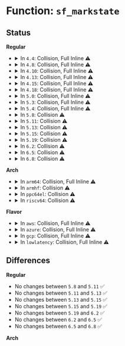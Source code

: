 # Function: <code>sf_markstate</code>

## Status
<b>Regular</b>
<ul>
<li>
<details>
<summary>In <code>4.4</code>: Collision, Full Inline ⚠️</summary>

**Collision:** Static-Static Collision

**Inline:** Full

**Transformation:** False

**Instances:**

```
In net/ipv4/igmp.c (ffffffff81795db1)
Location: net/ipv4/igmp.c:1878
Inline: True
Inline callers:
  - net/ipv4/igmp.c:ip_mc_del_src
  - net/ipv4/igmp.c:ip_mc_add_src
```
```
In net/ipv6/mcast.c (ffffffff817e9ac5)
Location: net/ipv6/mcast.c:2200
Inline: True
Inline callers:
  - net/ipv6/mcast.c:ip6_mc_del_src
  - net/ipv6/mcast.c:ip6_mc_add_src
```
</details>
</li>
<li>
<details>
<summary>In <code>4.8</code>: Collision, Full Inline ⚠️</summary>

**Collision:** Static-Static Collision

**Inline:** Full

**Transformation:** False

**Instances:**

```
In net/ipv4/igmp.c (ffffffff81803f35)
Location: net/ipv4/igmp.c:1888
Inline: True
Inline callers:
  - net/ipv4/igmp.c:ip_mc_add_src
  - net/ipv4/igmp.c:ip_mc_del_src
```
```
In net/ipv6/mcast.c (ffffffff81858919)
Location: net/ipv6/mcast.c:2199
Inline: True
Inline callers:
  - net/ipv6/mcast.c:ip6_mc_add_src
  - net/ipv6/mcast.c:ip6_mc_del_src
```
</details>
</li>
<li>
<details>
<summary>In <code>4.10</code>: Collision, Full Inline ⚠️</summary>

**Collision:** Static-Static Collision

**Inline:** Full

**Transformation:** False

**Instances:**

```
In net/ipv4/igmp.c (ffffffff81834eb5)
Location: net/ipv4/igmp.c:1926
Inline: True
Inline callers:
  - net/ipv4/igmp.c:ip_mc_add_src
  - net/ipv4/igmp.c:ip_mc_del_src
```
```
In net/ipv6/mcast.c (ffffffff8188a359)
Location: net/ipv6/mcast.c:2223
Inline: True
Inline callers:
  - net/ipv6/mcast.c:ip6_mc_add_src
  - net/ipv6/mcast.c:ip6_mc_del_src
```
</details>
</li>
<li>
<details>
<summary>In <code>4.13</code>: Collision, Full Inline ⚠️</summary>

**Collision:** Static-Static Collision

**Inline:** Full

**Transformation:** False

**Instances:**

```
In net/ipv4/igmp.c (ffffffff818563e4)
Location: net/ipv4/igmp.c:1935
Inline: True
Inline callers:
  - net/ipv4/igmp.c:ip_mc_add_src
  - net/ipv4/igmp.c:ip_mc_del_src
```
```
In net/ipv6/mcast.c (ffffffff818b0b13)
Location: net/ipv6/mcast.c:2222
Inline: True
Inline callers:
  - net/ipv6/mcast.c:ip6_mc_add_src
  - net/ipv6/mcast.c:ip6_mc_del_src
```
</details>
</li>
<li>
<details>
<summary>In <code>4.15</code>: Collision, Full Inline ⚠️</summary>

**Collision:** Static-Static Collision

**Inline:** Full

**Transformation:** False

**Instances:**

```
In net/ipv4/igmp.c (ffffffff818d62a4)
Location: net/ipv4/igmp.c:1961
Inline: True
Inline callers:
  - net/ipv4/igmp.c:ip_mc_add_src
  - net/ipv4/igmp.c:ip_mc_del_src
```
```
In net/ipv6/mcast.c (ffffffff81934930)
Location: net/ipv6/mcast.c:2227
Inline: True
Inline callers:
  - net/ipv6/mcast.c:ip6_mc_add_src
  - net/ipv6/mcast.c:ip6_mc_del_src
```
</details>
</li>
<li>
<details>
<summary>In <code>4.18</code>: Collision, Full Inline ⚠️</summary>

**Collision:** Static-Static Collision

**Inline:** Full

**Transformation:** False

**Instances:**

```
In net/ipv4/igmp.c (ffffffff8192cbe6)
Location: net/ipv4/igmp.c:1972
Inline: True
Inline callers:
  - net/ipv4/igmp.c:ip_mc_add_src
  - net/ipv4/igmp.c:ip_mc_del_src
```
```
In net/ipv6/mcast.c (ffffffff8198d2dd)
Location: net/ipv6/mcast.c:2252
Inline: True
Inline callers:
  - net/ipv6/mcast.c:ip6_mc_add_src
  - net/ipv6/mcast.c:ip6_mc_del_src
```
</details>
</li>
<li>
<details>
<summary>In <code>5.0</code>: Collision, Full Inline ⚠️</summary>

**Collision:** Static-Static Collision

**Inline:** Full

**Transformation:** False

**Instances:**

```
In net/ipv4/igmp.c (ffffffff8195baf6)
Location: net/ipv4/igmp.c:1988
Inline: True
Inline callers:
  - net/ipv4/igmp.c:ip_mc_add_src
  - net/ipv4/igmp.c:ip_mc_del_src
```
```
In net/ipv6/mcast.c (ffffffff819c3b6f)
Location: net/ipv6/mcast.c:2252
Inline: True
Inline callers:
  - net/ipv6/mcast.c:ip6_mc_add_src
  - net/ipv6/mcast.c:ip6_mc_del_src
```
</details>
</li>
<li>
<details>
<summary>In <code>5.3</code>: Collision, Full Inline ⚠️</summary>

**Collision:** Static-Static Collision

**Inline:** Full

**Transformation:** False

**Instances:**

```
In net/ipv4/igmp.c (ffffffff819c07c0)
Location: net/ipv4/igmp.c:1990
Inline: True
Inline callers:
  - net/ipv4/igmp.c:ip_mc_add_src
  - net/ipv4/igmp.c:ip_mc_del_src
```
```
In net/ipv6/mcast.c (ffffffff81a329e2)
Location: net/ipv6/mcast.c:2251
Inline: True
Inline callers:
  - net/ipv6/mcast.c:ip6_mc_add_src
  - net/ipv6/mcast.c:ip6_mc_del_src
```
</details>
</li>
<li>
<details>
<summary>In <code>5.4</code>: Collision, Full Inline ⚠️</summary>

**Collision:** Static-Static Collision

**Inline:** Full

**Transformation:** False

**Instances:**

```
In net/ipv4/igmp.c (ffffffff819f7360)
Location: net/ipv4/igmp.c:1990
Inline: True
Inline callers:
  - net/ipv4/igmp.c:ip_mc_add_src
  - net/ipv4/igmp.c:ip_mc_del_src
```
```
In net/ipv6/mcast.c (ffffffff81a69532)
Location: net/ipv6/mcast.c:2251
Inline: True
Inline callers:
  - net/ipv6/mcast.c:ip6_mc_add_src
  - net/ipv6/mcast.c:ip6_mc_del_src
```
</details>
</li>
<li>
<details>
<summary>In <code>5.8</code>: Collision ⚠️</summary>

```c
void sf_markstate(struct ip_mc_list *pmc);
```

**Collision:** Static-Static Collision

**Inline:** No

**Transformation:** False

**Instances:**

```
In net/ipv4/igmp.c (ffffffff81ae4930)
Location: net/ipv4/igmp.c:1988
Inline: False
Direct callers:
  - net/ipv4/igmp.c:ip_mc_add_src
```
```
In net/ipv6/mcast.c (ffffffff81b5fde0)
Location: net/ipv6/mcast.c:2248
Inline: False
Direct callers:
  - net/ipv6/mcast.c:ip6_mc_add_src
```
**Symbols:**

```
ffffffff81ae4930-ffffffff81ae4982: sf_markstate (STB_LOCAL)
ffffffff81b5fde0-ffffffff81b5fe32: sf_markstate (STB_LOCAL)
```
</details>
</li>
<li>
<details>
<summary>In <code>5.11</code>: Collision ⚠️</summary>

```c
void sf_markstate(struct ip_mc_list *pmc);
```

**Collision:** Static-Static Collision

**Inline:** No

**Transformation:** False

**Instances:**

```
In net/ipv4/igmp.c (ffffffff81af17e0)
Location: net/ipv4/igmp.c:1988
Inline: False
Direct callers:
  - net/ipv4/igmp.c:ip_mc_add_src
```
```
In net/ipv6/mcast.c (ffffffff81b6e550)
Location: net/ipv6/mcast.c:2248
Inline: False
Direct callers:
  - net/ipv6/mcast.c:ip6_mc_add_src
```
**Symbols:**

```
ffffffff81af17e0-ffffffff81af1832: sf_markstate (STB_LOCAL)
ffffffff81b6e550-ffffffff81b6e5a2: sf_markstate (STB_LOCAL)
```
</details>
</li>
<li>
<details>
<summary>In <code>5.13</code>: Collision ⚠️</summary>

```c
void sf_markstate(struct ip_mc_list *pmc);
```

**Collision:** Static-Static Collision

**Inline:** No

**Transformation:** False

**Instances:**

```
In net/ipv4/igmp.c (ffffffff81adcfd0)
Location: net/ipv4/igmp.c:1996
Inline: False
Direct callers:
  - net/ipv4/igmp.c:ip_mc_add_src
```
```
In net/ipv6/mcast.c (ffffffff81b5c910)
Location: net/ipv6/mcast.c:2401
Inline: False
Direct callers:
  - net/ipv6/mcast.c:ip6_mc_add_src
```
**Symbols:**

```
ffffffff81adcfd0-ffffffff81add024: sf_markstate (STB_LOCAL)
ffffffff81b5c910-ffffffff81b5c964: sf_markstate (STB_LOCAL)
```
</details>
</li>
<li>
<details>
<summary>In <code>5.15</code>: Collision ⚠️</summary>

```c
void sf_markstate(struct ip_mc_list *pmc);
```

**Collision:** Static-Static Collision

**Inline:** No

**Transformation:** False

**Instances:**

```
In net/ipv4/igmp.c (ffffffff81b9c3c0)
Location: net/ipv4/igmp.c:1996
Inline: False
Direct callers:
  - net/ipv4/igmp.c:ip_mc_add_src
```
```
In net/ipv6/mcast.c (ffffffff81c24160)
Location: net/ipv6/mcast.c:2399
Inline: False
Direct callers:
  - net/ipv6/mcast.c:ip6_mc_add_src
```
**Symbols:**

```
ffffffff81b9c3c0-ffffffff81b9c414: sf_markstate (STB_LOCAL)
ffffffff81c24160-ffffffff81c241b4: sf_markstate (STB_LOCAL)
```
</details>
</li>
<li>
<details>
<summary>In <code>5.19</code>: Collision ⚠️</summary>

```c
void sf_markstate(struct ip_mc_list *pmc);
```

**Collision:** Static-Static Collision

**Inline:** No

**Transformation:** False

**Instances:**

```
In net/ipv4/igmp.c (ffffffff81d2e3d0)
Location: net/ipv4/igmp.c:2003
Inline: False
Direct callers:
  - net/ipv4/igmp.c:ip_mc_add_src
```
```
In net/ipv6/mcast.c (ffffffff81dc1110)
Location: net/ipv6/mcast.c:2401
Inline: False
Direct callers:
  - net/ipv6/mcast.c:ip6_mc_add_src
```
**Symbols:**

```
ffffffff81d2e3d0-ffffffff81d2e430: sf_markstate (STB_LOCAL)
ffffffff81dc1110-ffffffff81dc1170: sf_markstate (STB_LOCAL)
```
</details>
</li>
<li>
<details>
<summary>In <code>6.2</code>: Collision ⚠️</summary>

```c
void sf_markstate(struct ip_mc_list *pmc);
```

**Collision:** Static-Static Collision

**Inline:** No

**Transformation:** False

**Instances:**

```
In net/ipv4/igmp.c (ffffffff81ef6350)
Location: net/ipv4/igmp.c:2003
Inline: False
Direct callers:
  - net/ipv4/igmp.c:ip_mc_add_src
```
```
In net/ipv6/mcast.c (ffffffff81f91860)
Location: net/ipv6/mcast.c:2401
Inline: False
Direct callers:
  - net/ipv6/mcast.c:ip6_mc_add_src
```
**Symbols:**

```
ffffffff81ef6350-ffffffff81ef63b0: sf_markstate (STB_LOCAL)
ffffffff81f91860-ffffffff81f918c0: sf_markstate (STB_LOCAL)
```
</details>
</li>
<li>
<details>
<summary>In <code>6.5</code>: Collision ⚠️</summary>

```c
void sf_markstate(struct ip_mc_list *pmc);
```

**Collision:** Static-Static Collision

**Inline:** No

**Transformation:** False

**Instances:**

```
In net/ipv4/igmp.c (ffffffff81f55dc0)
Location: net/ipv4/igmp.c:2004
Inline: False
Direct callers:
  - net/ipv4/igmp.c:ip_mc_add_src
```
```
In net/ipv6/mcast.c (ffffffff81ff2180)
Location: net/ipv6/mcast.c:2401
Inline: False
Direct callers:
  - net/ipv6/mcast.c:ip6_mc_add_src
```
**Symbols:**

```
ffffffff81f55dc0-ffffffff81f55e20: sf_markstate (STB_LOCAL)
ffffffff81ff2180-ffffffff81ff21e0: sf_markstate (STB_LOCAL)
```
</details>
</li>
<li>
<details>
<summary>In <code>6.8</code>: Collision ⚠️</summary>

```c
void sf_markstate(struct ip_mc_list *pmc);
```

**Collision:** Static-Static Collision

**Inline:** No

**Transformation:** False

**Instances:**

```
In net/ipv4/igmp.c (ffffffff8201c230)
Location: net/ipv4/igmp.c:2006
Inline: False
Direct callers:
  - net/ipv4/igmp.c:ip_mc_add_src
```
```
In net/ipv6/mcast.c (ffffffff820bfdb0)
Location: net/ipv6/mcast.c:2398
Inline: False
Direct callers:
  - net/ipv6/mcast.c:ip6_mc_add_src
```
**Symbols:**

```
ffffffff8201c230-ffffffff8201c290: sf_markstate (STB_LOCAL)
ffffffff820bfdb0-ffffffff820bfe10: sf_markstate (STB_LOCAL)
```
</details>
</li>
</ul>
<b>Arch</b>
<ul>
<li>
<details>
<summary>In <code>arm64</code>: Collision, Full Inline ⚠️</summary>

**Collision:** Static-Static Collision

**Inline:** Full

**Transformation:** False

**Instances:**

```
In net/ipv4/igmp.c (ffff800010caf718)
Location: net/ipv4/igmp.c:1990
Inline: True
Inline callers:
  - net/ipv4/igmp.c:ip_mc_add_src
  - net/ipv4/igmp.c:ip_mc_del_src
```
```
In net/ipv6/mcast.c (ffff800010d310a4)
Location: net/ipv6/mcast.c:2251
Inline: True
Inline callers:
  - net/ipv6/mcast.c:ip6_mc_add_src
  - net/ipv6/mcast.c:ip6_mc_del_src
```
</details>
</li>
<li>
<details>
<summary>In <code>armhf</code>: Collision ⚠️</summary>

```c
void sf_markstate(struct ip_mc_list *pmc);
```

**Collision:** Static-Static Collision

**Inline:** No

**Transformation:** False

**Instances:**

```
In net/ipv4/igmp.c (c0db9328)
Location: net/ipv4/igmp.c:1990
Inline: False
Direct callers:
  - net/ipv4/igmp.c:ip_mc_add_src
  - net/ipv4/igmp.c:ip_mc_del_src
```
```
In net/ipv6/mcast.c (c0e31268)
Location: net/ipv6/mcast.c:2251
Inline: False
Direct callers:
  - net/ipv6/mcast.c:ip6_mc_add_src
  - net/ipv6/mcast.c:ip6_mc_del_src
```
**Symbols:**

```
c0db9328-c0db9398: sf_markstate (STB_LOCAL)
c0e31268-c0e312d8: sf_markstate (STB_LOCAL)
```
</details>
</li>
<li>
<details>
<summary>In <code>ppc64el</code>: Collision ⚠️</summary>

```c
void sf_markstate(struct ip_mc_list *pmc);
```

**Collision:** Static-Static Collision

**Inline:** No

**Transformation:** False

**Instances:**

```
In net/ipv4/igmp.c (c000000000dc2ed0)
Location: net/ipv4/igmp.c:1990
Inline: False
Direct callers:
  - net/ipv4/igmp.c:ip_mc_add_src
  - net/ipv4/igmp.c:ip_mc_del_src
```
```
In net/ipv6/mcast.c (c000000000e5f130)
Location: net/ipv6/mcast.c:2251
Inline: False
Direct callers:
  - net/ipv6/mcast.c:ip6_mc_add_src
  - net/ipv6/mcast.c:ip6_mc_del_src
```
**Symbols:**

```
c000000000dc2ed0-c000000000dc2f48: sf_markstate (STB_LOCAL)
c000000000e5f130-c000000000e5f1a8: sf_markstate (STB_LOCAL)
```
</details>
</li>
<li>
<details>
<summary>In <code>riscv64</code>: Collision ⚠️</summary>

```c
void sf_markstate(struct ip_mc_list *pmc);
```

**Collision:** Static-Static Collision

**Inline:** No

**Transformation:** False

**Instances:**

```
In net/ipv4/igmp.c (ffffffe000806c16)
Location: net/ipv4/igmp.c:1990
Inline: False
Direct callers:
  - net/ipv4/igmp.c:ip_mc_add_src
  - net/ipv4/igmp.c:ip_mc_del_src
```
```
In net/ipv6/mcast.c (ffffffe00086d4ce)
Location: net/ipv6/mcast.c:2251
Inline: False
Direct callers:
  - net/ipv6/mcast.c:ip6_mc_add_src
  - net/ipv6/mcast.c:ip6_mc_del_src
```
**Symbols:**

```
ffffffe000806c16-ffffffe000806c6a: sf_markstate (STB_LOCAL)
ffffffe00086d4ce-ffffffe00086d522: sf_markstate (STB_LOCAL)
```
</details>
</li>
</ul>
<b>Flavor</b>
<ul>
<li>
<details>
<summary>In <code>aws</code>: Collision, Full Inline ⚠️</summary>

**Collision:** Static-Static Collision

**Inline:** Full

**Transformation:** False

**Instances:**

```
In net/ipv4/igmp.c (ffffffff81997100)
Location: net/ipv4/igmp.c:1990
Inline: True
Inline callers:
  - net/ipv4/igmp.c:ip_mc_add_src
  - net/ipv4/igmp.c:ip_mc_del_src
```
```
In net/ipv6/mcast.c (ffffffff81a08bc2)
Location: net/ipv6/mcast.c:2251
Inline: True
Inline callers:
  - net/ipv6/mcast.c:ip6_mc_add_src
  - net/ipv6/mcast.c:ip6_mc_del_src
```
</details>
</li>
<li>
<details>
<summary>In <code>azure</code>: Collision, Full Inline ⚠️</summary>

**Collision:** Static-Static Collision

**Inline:** Full

**Transformation:** False

**Instances:**

```
In net/ipv4/igmp.c (ffffffff81950bc0)
Location: net/ipv4/igmp.c:1990
Inline: True
Inline callers:
  - net/ipv4/igmp.c:ip_mc_add_src
  - net/ipv4/igmp.c:ip_mc_del_src
```
```
In net/ipv6/mcast.c (ffffffff819c5982)
Location: net/ipv6/mcast.c:2251
Inline: True
Inline callers:
  - net/ipv6/mcast.c:ip6_mc_add_src
  - net/ipv6/mcast.c:ip6_mc_del_src
```
</details>
</li>
<li>
<details>
<summary>In <code>gcp</code>: Collision, Full Inline ⚠️</summary>

**Collision:** Static-Static Collision

**Inline:** Full

**Transformation:** False

**Instances:**

```
In net/ipv4/igmp.c (ffffffff81a019a0)
Location: net/ipv4/igmp.c:1990
Inline: True
Inline callers:
  - net/ipv4/igmp.c:ip_mc_add_src
  - net/ipv4/igmp.c:ip_mc_del_src
```
```
In net/ipv6/mcast.c (ffffffff81a73642)
Location: net/ipv6/mcast.c:2251
Inline: True
Inline callers:
  - net/ipv6/mcast.c:ip6_mc_add_src
  - net/ipv6/mcast.c:ip6_mc_del_src
```
</details>
</li>
<li>
<details>
<summary>In <code>lowlatency</code>: Collision, Full Inline ⚠️</summary>

**Collision:** Static-Static Collision

**Inline:** Full

**Transformation:** False

**Instances:**

```
In net/ipv4/igmp.c (ffffffff81a0bec2)
Location: net/ipv4/igmp.c:1990
Inline: True
Inline callers:
  - net/ipv4/igmp.c:ip_mc_add_src
  - net/ipv4/igmp.c:ip_mc_del_src
```
```
In net/ipv6/mcast.c (ffffffff81a7fcc2)
Location: net/ipv6/mcast.c:2251
Inline: True
Inline callers:
  - net/ipv6/mcast.c:ip6_mc_add_src
  - net/ipv6/mcast.c:ip6_mc_del_src
```
</details>
</li>
</ul>

## Differences
<b>Regular</b>
<ul>
<li>
No changes between <code>5.8</code> and <code>5.11</code> ✅
</li>
<li>
No changes between <code>5.11</code> and <code>5.13</code> ✅
</li>
<li>
No changes between <code>5.13</code> and <code>5.15</code> ✅
</li>
<li>
No changes between <code>5.15</code> and <code>5.19</code> ✅
</li>
<li>
No changes between <code>5.19</code> and <code>6.2</code> ✅
</li>
<li>
No changes between <code>6.2</code> and <code>6.5</code> ✅
</li>
<li>
No changes between <code>6.5</code> and <code>6.8</code> ✅
</li>
</ul>
<b>Arch</b>
<ul>
</ul>

